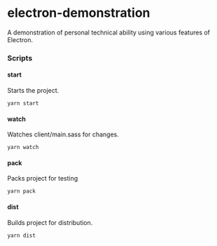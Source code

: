 # electron-demonstration

A demonstration of personal technical ability using various features of Electron.

### Scripts

#### start
Starts the project.
```
yarn start
```


#### watch
Watches client/main.sass for changes.
```
yarn watch
```


#### pack
Packs project for testing
```
yarn pack
```


#### dist
Builds project for distribution.
```
yarn dist
```